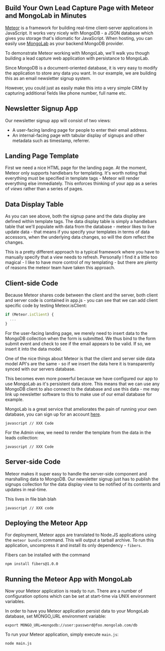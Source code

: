 ## Build Your Own Lead Capture Page with Meteor and MongoLab in Minutes

[Meteor](http://meteor.com) is a framework for building real-time client-server
applications in JavaScript. It works very nicely with MongoDB - a JSON database
which gives you storage that's idiomatic for JavaScript. When hosting, you can
easily use [MongoLab](http://mongolab.com) as your backend MongoDB provider.

To demonstrate Meteor working with MongoLab, we'll walk you though building a
lead capture web application with persistance to MongoLab.

Since MongoDB is a document-oriented database, it is very easy to modify the
application to store any data you want. In our example, we are building this as
an email newsletter signup system.

However, you could just as easily make this into a very simple CRM by capturing
additional fields like phone number, full name etc.

## Newsletter Signup App

Our newsletter signup app will consist of two views:

* A user-facing landing page for people to enter their email address.
* An internal-facing page with tabular display of signups and other metadata
  such as timestamp, referrer.

## Landing Page Template

First we need a nice HTML page for the landing page. At the moment, Meteor only
supports handlebars for templating. It's worth noting that everything must be
specified in template tags - Meteor will render everything else immediately.
This enforces thinking of your app as a series of _views_ rather than a series
of pages.

<script src="http://gist-it.appspot.com/github/FrozenRidge/mongolab-meteor-sample/blob/master/app/app.html"></script>


## Data Display Table

As you can see above, both the signup pane and the data display are defined
within template tags. The data display table is simply a handlebars table that
we'll populate with data from the database - meteor likes to live update data -
that means if you specify your templates in terms of data accessors, when the
underlying data changes, so will the dom reflect the changes.

This is a pretty different approach to a typical framework where you have to
manually specify that a view needs to refresh. Personally I find it a little too
magical - I like to have more control of my templating - but there are plenty of
reasons the meteor team have taken this approach.


## Client-side Code

Because Meteor shares code between the client and the server, both client and server
code is contained in app.js - you can see that we can add client specific code by
testing Meteor.isClient:

```javascript
if (Meteor.isClient) {
  ...
}
```

 For the user-facing landing page, we merely need to insert data to the
MongoDB collection when the form is submitted. We thus bind to the form submit
event and check to see if the email appears to be valid. If so, we insert it
into the data model.

One of the nice things about Meteor is that the client and server side data model
API's are the same - so if we insert the data here it is transparently synced with
our servers database.

This becomes even more powerful because we have configured our app to use MongoLab
as it's persistent data store. This means that we can use any MongoDB client to
also connect to the database and use this data - me may link up newsletter software
to this to make use of our email database for example.

MongoLab is a great service that ameliorates the pain of running your own database,
you can sign up for an account <a href = "https://mongolab.com/signup?referrer=frozenridge">here</a>.


```javascript // XXX Code ```

For the Admin view, we need to render the template from the data in the leads
collection:

```javascript // XXX Code ```

## Server-side Code

Meteor makes it super easy to handle the server-side component and marshalling
data to MongoDB. Our newsletter signup just has to publish the signups
collection for the data display view to be notified of its contents and updates
in real-time.

This lives in file blah blah

```javascript // XXX code ```


## Deploying the Meteor App

For deployment, Meteor apps are translated to Node.JS applications using the
`meteor bundle` command. This will output a tarball archive. To run this
application, uncompress it and install its only dependency - `fibers`.

Fibers can be installed with the command

`npm install fibers@1.0.0`

## Running the Meteor App with MongoLab

Now your Meteor application is ready to run. There are a number of
configuration options which can be set at start-time via UNIX environment
variables. 

In order to have you Meteor application persist data to your MongoLab database,
set MONGO_URL environment variable:

`export MONGO_URL=mongodb://user:password@foo.mongolab.com/db`

To run your Meteor application, simply execute `main.js`:

`node main.js`
